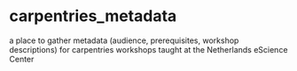 # carpentries_metadata
a place to gather metadata (audience, prerequisites, workshop descriptions) for carpentries workshops taught at the Netherlands eScience Center

